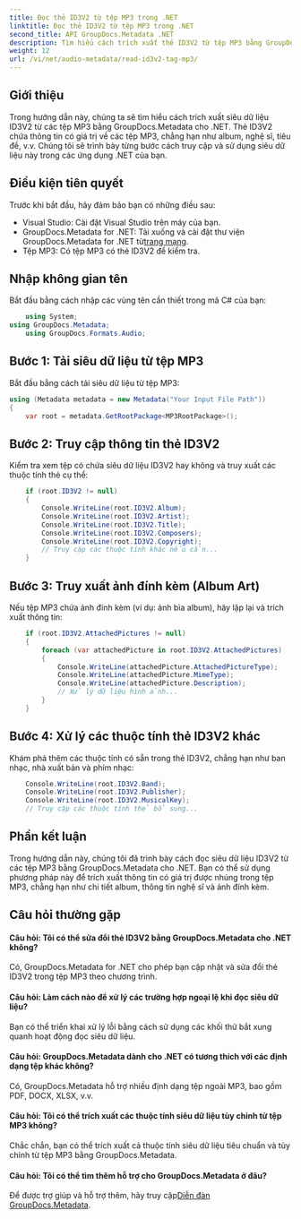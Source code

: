 ```yaml
---
title: Đọc thẻ ID3V2 từ tệp MP3 trong .NET
linktitle: Đọc thẻ ID3V2 từ tệp MP3 trong .NET
second_title: API GroupDocs.Metadata .NET
description: Tìm hiểu cách trích xuất thẻ ID3V2 từ tệp MP3 bằng GroupDocs.Metadata cho .NET. Truy cập album, nghệ sĩ và nhiều hơn nữa theo chương trình.
weight: 12
url: /vi/net/audio-metadata/read-id3v2-tag-mp3/
---
```

## Giới thiệu
Trong hướng dẫn này, chúng ta sẽ tìm hiểu cách trích xuất siêu dữ liệu ID3V2 từ các tệp MP3 bằng GroupDocs.Metadata cho .NET. Thẻ ID3V2 chứa thông tin có giá trị về các tệp MP3, chẳng hạn như album, nghệ sĩ, tiêu đề, v.v. Chúng tôi sẽ trình bày từng bước cách truy cập và sử dụng siêu dữ liệu này trong các ứng dụng .NET của bạn.
## Điều kiện tiên quyết
Trước khi bắt đầu, hãy đảm bảo bạn có những điều sau:
- Visual Studio: Cài đặt Visual Studio trên máy của bạn.
-  GroupDocs.Metadata for .NET: Tải xuống và cài đặt thư viện GroupDocs.Metadata for .NET từ[trang mạng](https://releases.groupdocs.com/metadata/net/).
- Tệp MP3: Có tệp MP3 có thẻ ID3V2 để kiểm tra.

## Nhập không gian tên
Bắt đầu bằng cách nhập các vùng tên cần thiết trong mã C# của bạn:
```csharp
    using System;
using GroupDocs.Metadata;
    using GroupDocs.Formats.Audio;
```
## Bước 1: Tải siêu dữ liệu từ tệp MP3
Bắt đầu bằng cách tải siêu dữ liệu từ tệp MP3:
```csharp
using (Metadata metadata = new Metadata("Your Input File Path"))
{
    var root = metadata.GetRootPackage<MP3RootPackage>();
```
## Bước 2: Truy cập thông tin thẻ ID3V2
Kiểm tra xem tệp có chứa siêu dữ liệu ID3V2 hay không và truy xuất các thuộc tính thẻ cụ thể:
```csharp
    if (root.ID3V2 != null)
    {
        Console.WriteLine(root.ID3V2.Album);
        Console.WriteLine(root.ID3V2.Artist);
        Console.WriteLine(root.ID3V2.Title);
        Console.WriteLine(root.ID3V2.Composers);
        Console.WriteLine(root.ID3V2.Copyright);
        // Truy cập các thuộc tính khác nếu cần...
    }
```
## Bước 3: Truy xuất ảnh đính kèm (Album Art)
Nếu tệp MP3 chứa ảnh đính kèm (ví dụ: ảnh bìa album), hãy lặp lại và trích xuất thông tin:
```csharp
    if (root.ID3V2.AttachedPictures != null)
    {
        foreach (var attachedPicture in root.ID3V2.AttachedPictures)
        {
            Console.WriteLine(attachedPicture.AttachedPictureType);
            Console.WriteLine(attachedPicture.MimeType);
            Console.WriteLine(attachedPicture.Description);
            // Xử lý dữ liệu hình ảnh...
        }
    }
```
## Bước 4: Xử lý các thuộc tính thẻ ID3V2 khác
Khám phá thêm các thuộc tính có sẵn trong thẻ ID3V2, chẳng hạn như ban nhạc, nhà xuất bản và phím nhạc:
```csharp
    Console.WriteLine(root.ID3V2.Band);
    Console.WriteLine(root.ID3V2.Publisher);
    Console.WriteLine(root.ID3V2.MusicalKey);
    // Truy cập các thuộc tính thẻ bổ sung...
```

## Phần kết luận
Trong hướng dẫn này, chúng tôi đã trình bày cách đọc siêu dữ liệu ID3V2 từ các tệp MP3 bằng GroupDocs.Metadata cho .NET. Bạn có thể sử dụng phương pháp này để trích xuất thông tin có giá trị được nhúng trong tệp MP3, chẳng hạn như chi tiết album, thông tin nghệ sĩ và ảnh đính kèm.

## Câu hỏi thường gặp
#### Câu hỏi: Tôi có thể sửa đổi thẻ ID3V2 bằng GroupDocs.Metadata cho .NET không?
Có, GroupDocs.Metadata for .NET cho phép bạn cập nhật và sửa đổi thẻ ID3V2 trong tệp MP3 theo chương trình.
#### Câu hỏi: Làm cách nào để xử lý các trường hợp ngoại lệ khi đọc siêu dữ liệu?
Bạn có thể triển khai xử lý lỗi bằng cách sử dụng các khối thử bắt xung quanh hoạt động đọc siêu dữ liệu.
#### Câu hỏi: GroupDocs.Metadata dành cho .NET có tương thích với các định dạng tệp khác không?
Có, GroupDocs.Metadata hỗ trợ nhiều định dạng tệp ngoài MP3, bao gồm PDF, DOCX, XLSX, v.v.
#### Câu hỏi: Tôi có thể trích xuất các thuộc tính siêu dữ liệu tùy chỉnh từ tệp MP3 không?
Chắc chắn, bạn có thể trích xuất cả thuộc tính siêu dữ liệu tiêu chuẩn và tùy chỉnh từ tệp MP3 bằng GroupDocs.Metadata.
#### Câu hỏi: Tôi có thể tìm thêm hỗ trợ cho GroupDocs.Metadata ở đâu?
 Để được trợ giúp và hỗ trợ thêm, hãy truy cập[Diễn đàn GroupDocs.Metadata](https://forum.groupdocs.com/c/metadata/14).